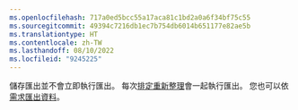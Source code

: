 ```yaml
---
ms.openlocfilehash: 717a0ed5bcc55a17aca81c1bd2a0a6f34bf75c55
ms.sourcegitcommit: 49394c7216db1ec7b754db6014b651177e82ae5b
ms.translationtype: HT
ms.contentlocale: zh-TW
ms.lasthandoff: 08/10/2022
ms.locfileid: "9245225"
---
```

儲存匯出並不會立即執行匯出。 每次[排定重新整理](../schedule-refresh.md)會一起執行匯出。 您也可以依[需求匯出資料](../export-destinations.md#run-exports-on-demand)。